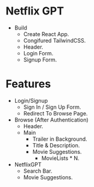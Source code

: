 # Netflix GPT

- Build
  - Create React App.
  - Congifured TailwindCSS.
  - Header.
  - Login Form.
  - Signup Form.

# Features

- Login/Signup
  - Sign In / Sign Up Form.
  - Redirect To Browse Page.
- Browse (After Authentication)
  - Header.
  - Main
    - Trailer in Background.
    - Title & Description.
    - Movie Suggestions.
      - MovieLists \* N.
- NetflixGPT
  - Search Bar.
  - Movie Suggestions.
